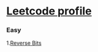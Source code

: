 # [Leetcode profile](https://leetcode.com/rahulb_001/)

### Easy
1.[Reverse Bits](https://leetcode.com/problems/reverse-bits/?envType=study-plan&id=algorithm-i)
